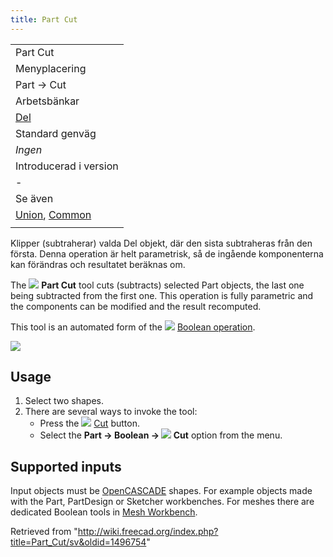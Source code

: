 ```yaml
---
title: Part Cut
---
```

|  |
| --- |
| Part Cut |
| Menyplacering |
| Part → Cut |
| Arbetsbänkar |
| [Del](/Part_Workbench/sv "Part Workbench/sv") |
| Standard genväg |
| *Ingen* |
| Introducerad i version |
| - |
| Se även |
| [Union](/Part_Union/sv "Part Union/sv"), [Common](/Part_Common/sv "Part Common/sv") |
|  |

Klipper (subtraherar) valda Del objekt, där den sista subtraheras från den första. Denna operation är helt parametrisk, så de ingående komponenterna kan förändras och resultatet beräknas om.

The ![](/images/Part_Cut.svg) **Part Cut** tool cuts (subtracts) selected Part objects, the last one being subtracted from the first one. This operation is fully parametric and the components can be modified and the result recomputed.

This tool is an automated form of the ![](/images/Part_Boolean.svg) [Boolean operation](/Part_Boolean "Part Boolean").

![](/images/Part_Cut_01.png)

## Usage

1. Select two shapes.
2. There are several ways to invoke the tool:
   * Press the ![](/images/Part_Cut.svg) [Cut](/Part_Cut "Part Cut") button.
   * Select the **Part → Boolean → ![](/images/Part_Cut.svg) Cut** option from the menu.

## Supported inputs

Input objects must be [OpenCASCADE](/OpenCASCADE "OpenCASCADE") shapes. For example objects made with the Part, PartDesign or Sketcher workbenches. For meshes there are dedicated Boolean tools in [Mesh Workbench](/Mesh_Workbench "Mesh Workbench").

Retrieved from "<http://wiki.freecad.org/index.php?title=Part_Cut/sv&oldid=1496754>"